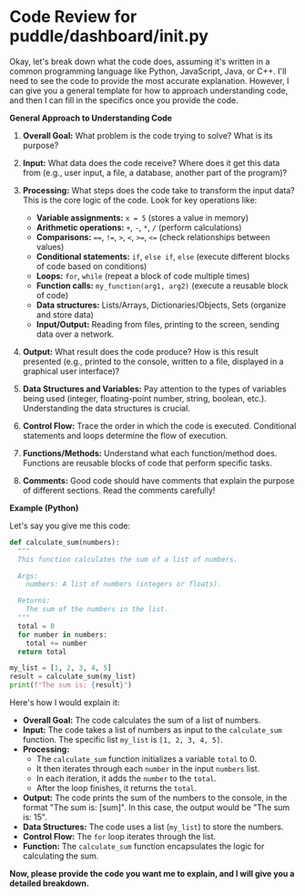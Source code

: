 # Code Review for puddle/dashboard/__init__.py

Okay, let's break down what the code does, assuming it's written in a common programming language like Python, JavaScript, Java, or C++.  I'll need to see the code to provide the most accurate explanation. However, I can give you a general template for how to approach understanding code, and then I can fill in the specifics once you provide the code.

**General Approach to Understanding Code**

1. **Overall Goal:** What problem is the code trying to solve? What is its purpose?

2. **Input:** What data does the code receive?  Where does it get this data from (e.g., user input, a file, a database, another part of the program)?

3. **Processing:**  What steps does the code take to transform the input data?  This is the core logic of the code.  Look for key operations like:
   * **Variable assignments:**  `x = 5` (stores a value in memory)
   * **Arithmetic operations:** `+`, `-`, `*`, `/` (perform calculations)
   * **Comparisons:** `==`, `!=`, `>`, `<`, `>=`, `<=` (check relationships between values)
   * **Conditional statements:** `if`, `else if`, `else` (execute different blocks of code based on conditions)
   * **Loops:** `for`, `while` (repeat a block of code multiple times)
   * **Function calls:** `my_function(arg1, arg2)` (execute a reusable block of code)
   * **Data structures:**  Lists/Arrays, Dictionaries/Objects, Sets (organize and store data)
   * **Input/Output:** Reading from files, printing to the screen, sending data over a network.

4. **Output:** What result does the code produce?  How is this result presented (e.g., printed to the console, written to a file, displayed in a graphical user interface)?

5. **Data Structures and Variables:**  Pay attention to the types of variables being used (integer, floating-point number, string, boolean, etc.).  Understanding the data structures is crucial.

6. **Control Flow:**  Trace the order in which the code is executed.  Conditional statements and loops determine the flow of execution.

7. **Functions/Methods:**  Understand what each function/method does.  Functions are reusable blocks of code that perform specific tasks.

8. **Comments:**  Good code should have comments that explain the purpose of different sections.  Read the comments carefully!

**Example (Python)**

Let's say you give me this code:

```python
def calculate_sum(numbers):
  """
  This function calculates the sum of a list of numbers.

  Args:
    numbers: A list of numbers (integers or floats).

  Returns:
    The sum of the numbers in the list.
  """
  total = 0
  for number in numbers:
    total += number
  return total

my_list = [1, 2, 3, 4, 5]
result = calculate_sum(my_list)
print(f"The sum is: {result}")
```

Here's how I would explain it:

* **Overall Goal:** The code calculates the sum of a list of numbers.
* **Input:** The code takes a list of numbers as input to the `calculate_sum` function.  The specific list `my_list` is `[1, 2, 3, 4, 5]`.
* **Processing:**
    * The `calculate_sum` function initializes a variable `total` to 0.
    * It then iterates through each `number` in the input `numbers` list.
    * In each iteration, it adds the `number` to the `total`.
    * After the loop finishes, it returns the `total`.
* **Output:** The code prints the sum of the numbers to the console, in the format "The sum is: [sum]".  In this case, the output would be "The sum is: 15".
* **Data Structures:** The code uses a list (`my_list`) to store the numbers.
* **Control Flow:** The `for` loop iterates through the list.
* **Function:** The `calculate_sum` function encapsulates the logic for calculating the sum.

**Now, please provide the code you want me to explain, and I will give you a detailed breakdown.**

